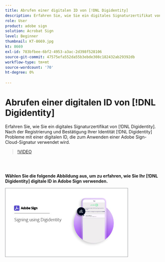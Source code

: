 ```yaml
---
title: Abrufen einer digitalen ID von [!DNL Digidentity]
description: Erfahren Sie, wie Sie ein digitales Signaturzertifikat von [!DNL Digidentity]
role: User
product: adobe sign
solution: Acrobat Sign
level: Beginner
thumbnail: KT-8669.jpg
kt: 8669
exl-id: 783bfbee-6bf2-4953-a3ac-2d398f528106
source-git-commit: 47575efa552da55b3ebde308c182432ab29392db
workflow-type: tm+mt
source-wordcount: '70'
ht-degree: 0%

---
```


# Abrufen einer digitalen ID von [!DNL Digidentity]

Erfahren Sie, wie Sie ein digitales Signaturzertifikat von [!DNL Digidentity]. Nach der Registrierung und Bestätigung Ihrer Identität [!DNL Digidentity] Probleme mit einer digitalen ID, die zum Anwenden einer Adobe Sign-Cloud-Signatur verwendet wird.

>[!VIDEO](https://video.tv.adobe.com/v/337067?hidetitle=true)

<br> 

**Wählen Sie die folgende Abbildung aus, um zu erfahren, wie Sie Ihr [!DNL Digidentity] digitale ID in Adobe Sign verwenden.**

[![image](assets/Digidentitysign_400.png)](digidentity-sign.md)
